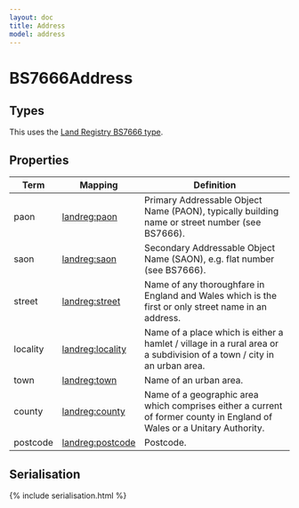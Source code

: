```yaml
---
layout: doc
title: Address
model: address
---
```


# BS7666Address

## Types

This uses the [Land Registry BS7666 type](http://landregistry.data.gov.uk/def/common/BS7666Address).


## Properties

Term     | Mapping | Definition
---------|---------|-----------
paon | [landreg:paon](http://landregistry.data.gov.uk/def/common/paon) | Primary Addressable Object Name (PAON), typically building name or street number (see BS7666).
saon | [landreg:saon](http://landregistry.data.gov.uk/def/common/saon) | Secondary Addressable Object Name (SAON), e.g. flat number (see BS7666).
street | [landreg:street](http://landregistry.data.gov.uk/def/common/street) | Name of any thoroughfare in England and Wales which is the first or only street name in an address.
locality | [landreg:locality](http://landregistry.data.gov.uk/def/common/locality) | Name of a place which is either a hamlet / village in a rural area or a subdivision of a town / city in an urban area.
town | [landreg:town](http://landregistry.data.gov.uk/def/common/town) | Name of an urban area.
county | [landreg:county](http://landregistry.data.gov.uk/def/common/county) | Name of a geographic area which comprises either a current of former county in England of Wales or a Unitary Authority. 
postcode | [landreg:postcode](http://landregistry.data.gov.uk/def/common/postcode) | Postcode.


## Serialisation

{% include serialisation.html %}

